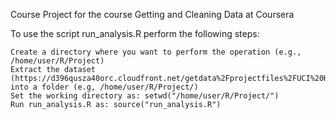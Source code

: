 Course Project for the course Getting and Cleaning Data at Coursera

To use the script run_analysis.R perform the following steps:

    Create a directory where you want to perform the operation (e.g., /home/user/R/Project)
    Extract the dataset (https://d396qusza40orc.cloudfront.net/getdata%2Fprojectfiles%2FUCI%20HAR%20Dataset.zip) into a folder (e.g, /home/user/R/Project/)
    Set the working directory as: setwd("/home/user/R/Project/")
    Run run_analysis.R as: source("run_analysis.R")
